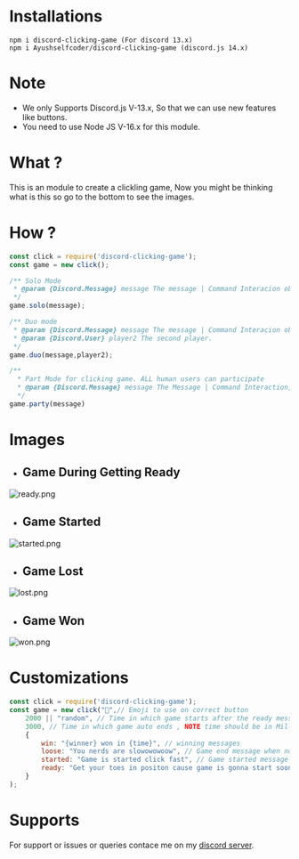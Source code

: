 # Installations
```
npm i discord-clicking-game (For discord 13.x)
npm i Ayushselfcoder/discord-clicking-game (discord.js 14.x)
```

# Note
- We only Supports Discord.js V-13.x, So that we can use new features like buttons.
- You need to use Node JS V-16.x for this module.

# What ?
This is an module to create a clickling game, Now you might be thinking what is this so go to the bottom to see the images.

# How ?
```js
const click = require('discord-clicking-game');
const game = new click();

/** Solo Mode
 * @param {Discord.Message} message The message | Command Interacion object in which command was used
 */
game.solo(message);

/** Duo mode
 * @param {Discord.Message} message The message | Command Interacion object in which command was used
 * @param {Discord.User} player2 The second player.
 */
game.duo(message,player2);

/**
  * Part Mode for clicking game. ALL human users can participate
  * @param {Discord.Message} message The Message | Command Interaction, in which command was used
  */
game.party(message) 
```

# Images
- ## Game During Getting Ready
![ready.png](https://cdn.discordapp.com/attachments/880732844220100608/883606393943359518/unknown.png)

- ## Game Started
![started.png](https://cdn.discordapp.com/attachments/880732844220100608/883606218004905994/unknown.png)

- ## Game Lost
![lost.png](https://cdn.discordapp.com/attachments/880732844220100608/883606265933221888/unknown.png)

- ## Game Won
![won.png](https://cdn.discordapp.com/attachments/880732844220100608/883606311265251368/unknown.png)

# Customizations
```js
const click = require('discord-clicking-game');
const game = new click("🎈",// Emoji to use on correct button
    2000 || "random", // Time in which game starts after the ready message
    3000, // Time in which game auto ends , NOTE time should be in Milleseconds
    {
        win: "{winner} won in {time}", // winning messages
        loose: "You nerds are slowowowoow", // Game end message when no one clicks
        started: "Game is started click fast", // Game started message
        ready: "Get your toes in positon cause game is gonna start soon", // Ready message
    }
);
```

# Supports
For support or issues or queries contace me on my [discord server](https://discord.gg/XYnMTQNTFh).
